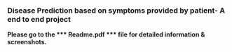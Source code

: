 ### Disease Prediction based on symptoms provided by patient- A end to end project


**Please go to the *** Readme.pdf *** file for detailed information & screenshots.**
